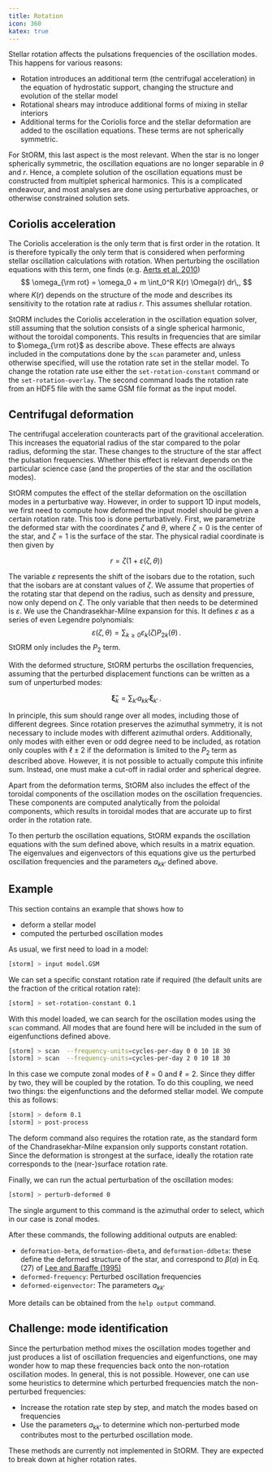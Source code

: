 ```yaml
---
title: Rotation
icon: 360 
katex: true
---
```


Stellar rotation affects the pulsations frequencies of the oscillation modes.
This happens for various reasons:

- Rotation introduces an additional term (the centrifugal acceleration) in the equation of hydrostatic support, changing the structure and evolution of the stellar model
- Rotational shears may introduce additional forms of mixing in stellar interiors
- Additional terms for the Coriolis force and the stellar deformation are added to the oscillation equations. These terms are not spherically symmetric.

For StORM, this last aspect is the most relevant.
When the star is no longer spherically symmetric, the oscillation equations are no longer separable in $\theta$ and $r$.
Hence, a complete solution of the oscillation equations must be constructed from multiplet spherical harmonics.
This is a complicated endeavour, and most analyses are done using perturbative approaches, or otherwise constrained solution sets.

## Coriolis acceleration

The Coriolis acceleration is the only term that is first order in the rotation.
It is therefore typically the only term that is considered when performing stellar oscillation calculations with rotation.
When perturbing the oscillation equations with this term, one finds (e.g. [Aerts et al. 2010](https://ui.adsabs.harvard.edu/abs/2010aste.book.....A/abstract))
$$ \omega_{\rm rot} = \omega_0 + m \int_0^R K(r) \Omega(r) dr\,, $$
where $K(r)$ depends on the structure of the mode and describes its sensitivity to the rotation rate at radius $r$.
This assumes shellular rotation.

StORM includes the Coriolis acceleration in the oscillation equation solver, still assuming that the solution consists of a single spherical harmonic, without the toroidal components.
This results in frequencies that are similar to $\omega_{\rm rot}$ as describe above.
These effects are always included in the computations done by the `scan` parameter and, unless otherwise specified, will use the rotation rate set in the stellar model.
To change the rotation rate use either the `set-rotation-constant` command or the `set-rotation-overlay`.
The second command loads the rotation rate from an HDF5 file with the same GSM file format as the input model.

## Centrifugal deformation

The centrifugal acceleration counteracts part of the gravitional acceleration.
This increases the equatorial radius of the star compared to the polar radius, deforming the star.
These changes to the structure of the star affect the pulsation frequencies.
Whether this effect is relevant depends on the particular science case (and the properties of the star and the oscillation modes).

StORM computes the effect of the stellar deformation on the oscillation modes in a perturbative way.
However, in order to support 1D input models, we first need to compute how deformed the input model should be given a certain rotation rate.
This too is done perturbatively.
First, we parametrize the deformed star with the coordinates $\zeta$ and $\theta$, where $\zeta = 0$ is the center of the star, and $\zeta = 1$ is the surface of the star.
The physical radial coordinate is then given by

$$ r = \zeta(1 + \varepsilon(\zeta, \theta)) $$

The variable $\varepsilon$ represents the shift of the isobars due to the rotation, such that the isobars are at constant values of $\zeta$.
We assume that properties of the rotating star that depend on the radius, such as density and pressure, now only depend on $\zeta$.
The only variable that then needs to be determined is $\varepsilon$.
We use the Chandrasekhar-Milne expansion for this.
It defines $\varepsilon$ as a series of even Legendre polynomials:
$$ \varepsilon(\zeta, \theta) = \sum_{k \geq 0} \varepsilon_k(\zeta) P_{2k}(\theta) \,. $$
StORM only includes the $P_2$ term.

With the deformed structure, StORM perturbs the oscillation frequencies, assuming that the perturbed displacement functions can be written as a sum of unperturbed modes:

$$\bm{\tilde\xi}_k = \sum_{k'} a_{kk'} \bm{\xi}_{k'}\,.$$
 
In principle, this sum should range over all modes, including those of different degrees.
Since rotation preserves the azimuthal symmetry, it is not necessary to include modes with different azimuthal orders.
Additionally, only modes with either even or odd degree need to be included, as rotation only couples with $\ell \pm 2$ if the deformation is limited to the $P_2$ term as described above.
However, it is not possible to actually compute this infinite sum.
Instead, one must make a cut-off in radial order and spherical degree.

Apart from the deformation terms, StORM also includes the effect of the toroidal components of the oscillation modes on the oscillation frequencies.
These components are computed analytically from the poloidal components, which results in toroidal modes that are accurate up to first order in the rotation rate.

To then perturb the oscillation equations, StORM expands the oscillation equations with the sum defined above, which results in a matrix equation.
The eigenvalues and eigenvectors of this equations give us the perturbed oscillation frequencies and the parameters $a_{kk'}$ defined above.

## Example

This section contains an example that shows how to
- deform a stellar model
- computed the perturbed oscillation modes

As usual, we first need to load in a model:

```sh
[storm] > input model.GSM
```

We can set a specific constant rotation rate if required (the default units are the fraction of the critical rotation rate):

```sh
[storm] > set-rotation-constant 0.1
```

With this model loaded, we can search for the oscillation modes using the `scan` command.
All modes that are found here will be included in the sum of eigenfunctions defined above.

```sh
[storm] > scan  --frequency-units=cycles-per-day 0 0 10 18 30
[storm] > scan  --frequency-units=cycles-per-day 2 0 10 18 30
```

In this case we compute zonal modes of $\ell = 0$ and $\ell = 2$.
Since they differ by two, they will be coupled by the rotation.
To do this coupling, we need two things: the eigenfunctions and the deformed stellar model.
We compute this as follows:

```sh
[storm] > deform 0.1
[storm] > post-process
```

The deform command also requires the rotation rate, as the standard form of the Chandrasekhar-Milne expansion only supports constant rotation.
Since the deformation is strongest at the surface, ideally the rotation rate corresponds to the (near-)surface rotation rate.

Finally, we can run the actual perturbation of the oscillation modes:

```sh
[storm] > perturb-deformed 0
```

The single argument to this command is the azimuthal order to select, which in our case is zonal modes.

After these commands, the following additional outputs are enabled:

- `deformation-beta`, `deformation-dbeta`, and `deformation-ddbeta`: these define the deformed structure of the star, and correspond to $\beta(a)$ in Eq. (27) of [Lee and Baraffe (1995)](https://ui.adsabs.harvard.edu/abs/1995A&A...301..419L)
- `deformed-frequency`: Perturbed oscillation frequencies
- `deformed-eigenvector`: The parameters $a_{kk'}$

More details can be obtained from the `help output` command.

## Challenge: mode identification

Since the perturbation method mixes the oscillation modes together and just produces a list of oscillation frequencies and eigenfunctions, one may wonder how to map these frequencies back onto the non-rotation oscillation modes.
In general, this is not possible.
However, one can use some heuristics to determine which perturbed frequencies match the non-perturbed frequencies:

- Increase the rotation rate step by step, and match the modes based on frequencies
- Use the parameters $a_{kk'}$ to determine which non-perturbed mode contributes most to the perturbed oscillation mode.

These methods are currently not implemented in StORM.
They are expected to break down at higher rotation rates.

